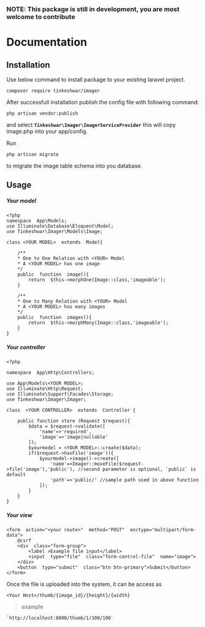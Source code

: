 ### NOTE: This package is still in development, you are most welcome to contribute

# Documentation

## Installation

Use below command to install package to your existing laravel project.

    composer require tinkeshwar/imager

After successfull installation publish the config file with following command:

    php artisan vendor:publish

and select **`Tinkeshwar\Imager\ImagerServiceProvider`**
this will copy image.php into your app/config.

Run

    php artisan migrate

to migrate the image table schema into you database.

## Usage

##### Your model

    <?php
    namespace  App\Models;
    use Illuminate\Database\Eloquent\Model;
    use Tinkeshwar\Imager\Models\Image;

    class <YOUR MODEL>  extends  Model{

        /**
        * One to One Relation with <YOUR> Model
        * A <YOUR MODEL> has one image
        */
        public  function  image(){
    	    return  $this->morphOne(Image::class,'imageable');
        }

    	/**
        * One to Many Relation with <YOUR> Model
        * A <YOUR MODEL> has many images
        */
        public  function  images(){
    	    return  $this->morphMany(Image::class,'imageable');
        }
    }

##### Your controller

    <?php

    namespace  App\Http\Controllers;

    use App\Models\<YOUR MODEL>;
    use Illuminate\Http\Request;
    use Illuminate\Support\Facades\Storage;
    use Tinkeshwar\Imager\Imager;

    class  <YOUR CONTROLLER>  extends  Controller {

        public function store (Request $request){
    	    $data = $request->validate([
    		    'name'=>'required',
    		    'image'=>'image|nullable'
    	    ]);
    	    $yourmodel = <YOUR MODEL>::create($data);
    	    if($request->hasFile('image')){
    		    $yourmodel->image()->create([
    			    'name'=>Imager::moveFile($request->file('image'),'public'), //second parameter is optional, `public` is default
    			    'path'=>'public/' //sample path used in above function
    		    ]);
    		}
    	}
    }

##### Your view

    <form  action="<your route>"  method="POST"  enctype="multipart/form-data">
        @csrf
        <div  class="form-group">
    	    <label >Example file input</label>
    	    <input  type="file"  class="form-control-file"  name="image">
        </div>
        <button  type="submit"  class="btn btn-primary">Submit</button>
    </form>

Once the file is uploaded into the system, it can be access as

    <Your Host>/thumb/{image_id}/{height}/{width}

> example

    `http://localhost:8000/thumb/1/100/100`
